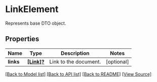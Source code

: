 # LinkElement
Represents base DTO object.

## Properties
Name | Type | Description | Notes
------------ | ------------- | ------------- | -------------
**links** | [**[Link]?**](Link.md) | Link to the document. | [optional]

[[Back to Model list]](../README.md#documentation-for-models) [[Back to API list]](../README.md#documentation-for-api-endpoints) [[Back to README]](../README.md) [[View Source]](../AsposePdfCloud/Models/LinkElement.ts)

